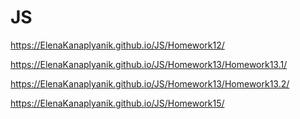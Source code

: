 # JS
https://ElenaKanaplyanik.github.io/JS/Homework12/

https://ElenaKanaplyanik.github.io/JS/Homework13/Homework13.1/

https://ElenaKanaplyanik.github.io/JS/Homework13/Homework13.2/

https://ElenaKanaplyanik.github.io/JS/Homework15/
